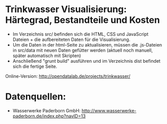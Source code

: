 Trinkwasser Visualisierung: Härtegrad, Bestandteile und Kosten
=======================

* Im Verzeichnis src/ befinden sich die HTML, CSS und JavaScript Dateien + die aufbereiteten Daten für die Visualisierung. 
* Um die Daten in der html-Seite zu aktualisieren, müssen die .js-Dateien in src/data mit neuen Daten gefütter werden (aktuell noch manuell, später automatisch mit Skripten)
* Anschließend "grunt build" ausführen und im Verzeichnis dist befindet sich die fertige Seite.

Online-Version: http://opendatalab.de/projects/trinkwasser/

Datenquellen:
==================

* Wasserwerke Paderborn GmbH: http://www.wasserwerke-paderborn.de/index.php?navID=13
